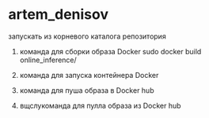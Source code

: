# artem_denisov
запускать из корневого каталога репозитория

1. команда для сборки образа Docker
sudo docker build online_inference/
2. команда для запуска контейнера Docker

3. команда для пуша образа в Docker hub

4. вщслукоманда для пулла образа из Docker hub

